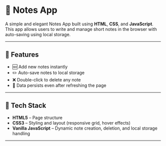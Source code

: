 # 📝 Notes App

A simple and elegant Notes App built using **HTML**, **CSS**, and **JavaScript**. This app allows users to write and manage short notes in the browser with auto-saving using local storage.

---

## 🚀 Features

- 🆕 Add new notes instantly
- ✏️ Auto-save notes to local storage
- ❌ Double-click to delete any note
- 💾 Data persists even after refreshing the page

---

## 🔧 Tech Stack

- **HTML5** – Page structure
- **CSS3** – Styling and layout (responsive grid, hover effects)
- **Vanilla JavaScript** – Dynamic note creation, deletion, and local storage handling

---



